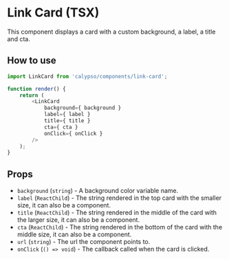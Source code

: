 # Link Card (TSX)

This component displays a card with a custom background, a label, a title and cta.

## How to use

```js
import LinkCard from 'calypso/components/link-card';

function render() {
	return (
		<LinkCard
			background={ background }
			label={ label }
			title={ title }
			cta={ cta }
			onClick={ onClick }
		/>
	);
}
```

## Props

- `background` (`string`) - A background color variable name.
- `label` (`ReactChild`) - The string rendered in the top card with the smaller size, it can also be a component.
- `title` (`ReactChild`) - The string rendered in the middle of the card with the larger size, it can also be a component.
- `cta` (`ReactChild`) - The string rendered in the bottom of the card with the middle size, it can also be a component.
- `url` (`string`) - The url the component points to.
- `onClick` (`() => void`) - The callback called when the card is clicked.
